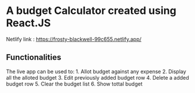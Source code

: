 # A budget Calculator created using React.JS

Netlify link : https://frosty-blackwell-99c655.netlify.app/

## Functionalities
The live app can be used to:
    1. Allot budget against any expense
    2. Display all the alloted budget
    3. Edit previously added budget row
    4. Delete a added budget row
    5. Clear the budget list
    6. Show tottal budget
